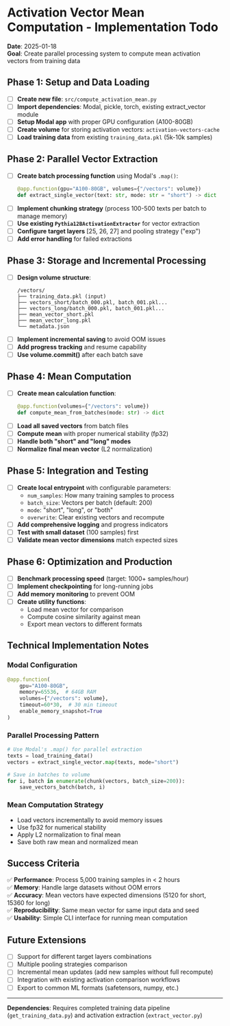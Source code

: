 # Activation Vector Mean Computation - Implementation Todo

**Date**: 2025-01-18  
**Goal**: Create parallel processing system to compute mean activation vectors from training data

## Phase 1: Setup and Data Loading

- [ ] **Create new file**: `src/compute_activation_mean.py`
- [ ] **Import dependencies**: Modal, pickle, torch, existing extract_vector module
- [ ] **Setup Modal app** with proper GPU configuration (A100-80GB)
- [ ] **Create volume** for storing activation vectors: `activation-vectors-cache`
- [ ] **Load training data** from existing `training_data.pkl` (5k-10k samples)

## Phase 2: Parallel Vector Extraction

- [ ] **Create batch processing function** using Modal's `.map()`:
  ```python
  @app.function(gpu="A100-80GB", volumes={"/vectors": volume})
  def extract_single_vector(text: str, mode: str = "short") -> dict
  ```
- [ ] **Implement chunking strategy** (process 100-500 texts per batch to manage memory)
- [ ] **Use existing `Pythia12BActivationExtractor`** for vector extraction
- [ ] **Configure target layers** [25, 26, 27] and pooling strategy ("exp")
- [ ] **Add error handling** for failed extractions

## Phase 3: Storage and Incremental Processing

- [ ] **Design volume structure**:
  ```
  /vectors/
  ├── training_data.pkl (input)
  ├── vectors_short/batch_000.pkl, batch_001.pkl...
  ├── vectors_long/batch_000.pkl, batch_001.pkl...
  ├── mean_vector_short.pkl
  ├── mean_vector_long.pkl
  └── metadata.json
  ```
- [ ] **Implement incremental saving** to avoid OOM issues
- [ ] **Add progress tracking** and resume capability
- [ ] **Use volume.commit()** after each batch save

## Phase 4: Mean Computation

- [ ] **Create mean calculation function**:
  ```python
  @app.function(volumes={"/vectors": volume})
  def compute_mean_from_batches(mode: str) -> dict
  ```
- [ ] **Load all saved vectors** from batch files
- [ ] **Compute mean** with proper numerical stability (fp32)
- [ ] **Handle both "short" and "long" modes**
- [ ] **Normalize final mean vector** (L2 normalization)

## Phase 5: Integration and Testing

- [ ] **Create local entrypoint** with configurable parameters:
  - `num_samples`: How many training samples to process
  - `batch_size`: Vectors per batch (default: 200)
  - `mode`: "short", "long", or "both"
  - `overwrite`: Clear existing vectors and recompute
- [ ] **Add comprehensive logging** and progress indicators
- [ ] **Test with small dataset** (100 samples) first
- [ ] **Validate mean vector dimensions** match expected sizes

## Phase 6: Optimization and Production

- [ ] **Benchmark processing speed** (target: 1000+ samples/hour)
- [ ] **Implement checkpointing** for long-running jobs
- [ ] **Add memory monitoring** to prevent OOM
- [ ] **Create utility functions**:
  - Load mean vector for comparison
  - Compute cosine similarity against mean
  - Export mean vectors to different formats

## Technical Implementation Notes

### Modal Configuration
```python
@app.function(
    gpu="A100-80GB",
    memory=65536,  # 64GB RAM
    volumes={"/vectors": volume},
    timeout=60*30,  # 30 min timeout
    enable_memory_snapshot=True
)
```

### Parallel Processing Pattern
```python
# Use Modal's .map() for parallel extraction
texts = load_training_data()
vectors = extract_single_vector.map(texts, mode="short")

# Save in batches to volume
for i, batch in enumerate(chunk(vectors, batch_size=200)):
    save_vectors_batch(batch, i)
```

### Mean Computation Strategy
- Load vectors incrementally to avoid memory issues
- Use fp32 for numerical stability
- Apply L2 normalization to final mean
- Save both raw mean and normalized mean

## Success Criteria

✅ **Performance**: Process 5,000 training samples in < 2 hours  
✅ **Memory**: Handle large datasets without OOM errors  
✅ **Accuracy**: Mean vectors have expected dimensions (5120 for short, 15360 for long)  
✅ **Reproducibility**: Same mean vector for same input data and seed  
✅ **Usability**: Simple CLI interface for running mean computation  

## Future Extensions

- [ ] Support for different target layers combinations
- [ ] Multiple pooling strategies comparison
- [ ] Incremental mean updates (add new samples without full recompute)
- [ ] Integration with existing activation comparison workflows
- [ ] Export to common ML formats (safetensors, numpy, etc.)

---

**Dependencies**: Requires completed training data pipeline (`get_training_data.py`) and activation extraction (`extract_vector.py`)